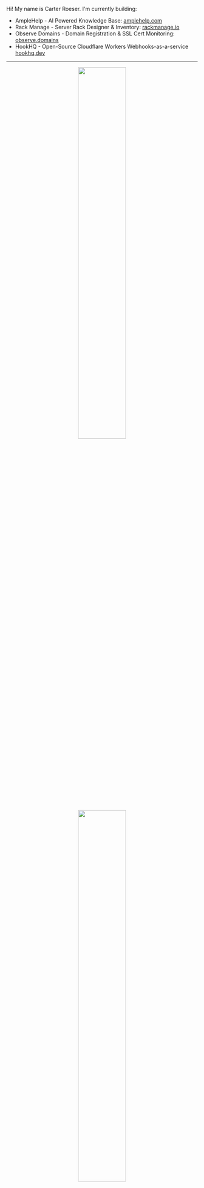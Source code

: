 
Hi! My name is Carter Roeser. I'm currently building:
* AmpleHelp - AI Powered Knowledge Base: [amplehelp.com](https://amplehelp.com)
* Rack Manage - Server Rack Designer & Inventory: [rackmanage.io](https://rackmanage.io)
* Observe Domains - Domain Registration & SSL Cert Monitoring: [observe.domains](https://observe.domains)
* HookHQ - Open-Source Cloudflare Workers Webhooks-as-a-service [hookhq.dev](https://hookhq.dev)

<hr>

<p align="center">
  <img height="50%" width="auto" src ="https://githubrepostats-carter-roesers-projects.vercel.app/api?username=cdgco&show_icons=true&count_private=true&theme=city_lights&hide_border=true&bg_color=00000000&line_height=29&include_all_commits=1&hide=contribs">
  <img height="50%" width="auto" src ="https://githubrepostats-carter-roesers-projects.vercel.app/api/top-langs/?username=cdgco&layout=compact&hide_border=true&theme=city_lights&bg_color=00000000&langs_count=8&size_weight=0.5&count_weight=0.5">
</p>

<a href="https://github.com/cdgco">
  <img width="100%" height="300" align="center" src="https://githubrepostats-carter-roesers-projects.vercel.app/api/wakatime?username=cdgco&layout=compact&theme=city_lights&hide_border=true&bg_color=00000000&langs_count=16" />
</a>

<!--START_SECTION:waka-->
![Code Time](http://img.shields.io/badge/Code%20Time-2%2C097%20hrs%2023%20mins-blue)

📊 **This Week I Spent My Time On** 

```text
🕑︎ Time Zone: America/Los_Angeles

💬 Programming Languages: 
TypeScript               34 mins             ██████░░░░░░░░░░░░░░░░░░░   24.85 % 
Other                    23 mins             ████░░░░░░░░░░░░░░░░░░░░░   16.93 % 
Vue.js                   20 mins             ████░░░░░░░░░░░░░░░░░░░░░   14.94 % 
sh                       20 mins             ████░░░░░░░░░░░░░░░░░░░░░   14.28 % 
JavaScript               12 mins             ██░░░░░░░░░░░░░░░░░░░░░░░   08.59 % 

🐱‍💻 Projects: 
observe                  43 mins             ████████░░░░░░░░░░░░░░░░░   30.98 % 
RackManage               33 mins             ██████░░░░░░░░░░░░░░░░░░░   23.78 % 
Plain Credit 27          32 mins             ██████░░░░░░░░░░░░░░░░░░░   23.36 % 
Sweet Flower 70          24 mins             ████░░░░░░░░░░░░░░░░░░░░░   17.57 % 
sre-central              5 mins              █░░░░░░░░░░░░░░░░░░░░░░░░   04.16 % 

💻 Operating System: 
Mac                      2 hrs 20 mins       █████████████████████████   100.00 % 
```


<!--END_SECTION:waka-->

## My Favorite Tools

### Programming languages
<p>
    <a href="#"><img alt="Bash" src="https://img.shields.io/badge/Bash-121011.svg?logo=gnu-bash&logoColor=white"></a>
    <a href="#"><img alt="C" src="https://img.shields.io/badge/C-%2300599C.svg?logo=c&logoColor=white"></a>
    <a href="#"><img alt="C++" src="https://img.shields.io/badge/C++-%2300599C.svg?logo=c%2B%2B&logoColor=white"></a>
    <a href="#"><img alt="CSS" src="https://img.shields.io/badge/CSS-1572B6.svg?logo=css3&logoColor=white"></a>
    <a href="#"><img alt="HTML" src="https://img.shields.io/badge/HTML-E34F26.svg?logo=html5&logoColor=white"></a>
    <a href="#"><img alt="JavaScript" src="https://img.shields.io/badge/JavaScript-%23323330.svg?logo=javascript&logoColor=%23F7DF1E"></a>
    <a href="https://kotlinlang.org/"><img alt="Kotlin" src="https://img.shields.io/badge/Kotlin-%237F52FF.svg?logo=kotlin&logoColor=white"></a>
    <a href="https://www.php.net/"><img alt="PHP" src="https://img.shields.io/badge/PHP-%23777BB4.svg?logo=php&logoColor=white"></a>
    <a href="https://learn.microsoft.com/en-us/powershell/"><img alt="Powershell" src="https://img.shields.io/badge/PowerShell-%235391FE.svg?logo=PowerShell&logoColor=white"></a>
    <a href="https://www.python.org/"><img alt="Python" src="https://img.shields.io/badge/Python-3670A0?logo=python&logoColor=ffdd54"></a>
    <a href="https://www.ruby-lang.org/en/"><img alt="Ruby" src="https://img.shields.io/badge/Ruby-%23CC342D.svg?logo=ruby&logoColor=white"></a>
    <a href="#"><img alt="SQL" src="https://custom-icon-badges.herokuapp.com/badge/SQL-025E8C.svg?logo=database&logoColor=white"></a>
    <a href="https://www.typescriptlang.org/"><img alt="TypeScript" src="https://img.shields.io/badge/TypeScript-3078C6.svg?logo=TypeScript&logoColor=white"></a>
</p>

### Frameworks & Libraries

<p>
    <a href="https://ant.design/"><img alt="Ant Design" src="https://img.shields.io/badge/-Ant%20Design-%230170FE?logo=ant-design&logoColor=white"></a>
    <a href="https://getbootstrap.com/"><img alt="Bootstrap" src="https://img.shields.io/badge/Bootstrap-%238511FA.svg?logo=bootstrap&logoColor=white"></a>
    <a href="https://cordova.apache.org/"><img alt="Cordova" src="https://img.shields.io/badge/-Cordova-E8E8E8?logo=apache-cordova&logoColor=black"></a>
    <a href="https://www.electronjs.org/"><img alt="Electron" src="https://img.shields.io/badge/Electron-20232e.svg?logo=electron&logoColor=white"></a>
    <a href="https://expressjs.com/"><img alt="Express.js" src="https://img.shields.io/badge/express.js-%23404d59.svg?logo=express&logoColor=%2361DAFB"></a>
    <a href="https://jquery.com/"><img alt="jQuery" src="https://img.shields.io/badge/jQuery-%230769AD.svg?logo=jquery&logoColor=white"></a>
    <a href="https://www.mongodb.com/"><img alt="MongoDB" src="https://img.shields.io/badge/MongoDB-%234ea94b.svg?logo=mongodb&logoColor=white"></a>
    <a href="https://www.mysql.com/"><img alt="MySQL" src="https://img.shields.io/badge/MySQL-%2300f.svg?logo=mysql&logoColor=white"></a>
    <a href="https://nodejs.org/en"><img alt="Node.js" src="https://img.shields.io/badge/Node.js-6DA55F?logo=Node.js&logoColor=white"></a>
    <a href="https://react.dev/"><img alt="React" src="https://img.shields.io/badge/React-%2320232a.svg?logo=react&logoColor=%2361DAFB"></a>
    <a href="https://tailwindcss.com/"><img alt="TailwindCSS" src="https://img.shields.io/badge/TailwindCSS-%2338B2AC.svg?logo=tailwind-css&logoColor=white"></a>
    <a href="https://vitejs.dev/"><img alt="Vite" src="https://img.shields.io/badge/Vite-%23646CFF.svg?logo=vite&logoColor=white"></a>
    <a href="https://vuejs.org/"><img alt="Vue" src="https://img.shields.io/badge/Vue-42b883.svg?logo=vue.js&logoColor=white"></a>

</p>

### Platforms & Tools

<p>
    <a href="https://circleci.com/"><img alt="CircleCI" src="https://img.shields.io/badge/Circle%20CI-%23161616.svg?logo=circleci&logoColor=white"></a>
    <a href="https://developers.cloudflare.com/products/?product-group=Developer+platform"><img alt="Cloudflare" src="https://img.shields.io/badge/Cloudflare-F38020?logo=Cloudflare&logoColor=white"></a>
    <a href="https://expo.dev/"><img alt="Expo" src="https://img.shields.io/badge/Expo-1C1E24?logo=expo&logoColor=#D04A37"></a>
    <a href="https://firebase.google.com/"><img alt="Firebase" src="https://img.shields.io/badge/Firebase-039BE5?logo=Firebase&logoColor=white"></a>
    <a href="https://git-scm.com/"><img alt="Git" src="https://img.shields.io/badge/Git-F05032.svg?logo=git&logoColor=white"></a>
    <a href="https://github.com/features/actions"><img alt="GitHub Actions" src="https://img.shields.io/badge/Github%20Actions-%232671E5.svg?logo=githubactions&logoColor=white"></a>
    <a href="https://docs.gitlab.com/ee/ci/"><img alt="Gitlab CI" src="https://img.shields.io/badge/Gitlab%20CI-%23181717.svg?logo=gitlab&logoColor=white"></a>
    <a href="https://cloud.google.com/"><img alt="GCP" src="https://img.shields.io/badge/GCP-%234285F4.svg?logo=google-cloud&logoColor=white"></a>
    <a href="https://www.nginx.com/"><img alt="Nginx" src="https://img.shields.io/badge/Nginx-%23009639.svg?logo=nginx&logoColor=white"></a>
    <a href="https://www.npmjs.com/"><img alt="NPM" src="https://img.shields.io/badge/NPM-%23CB3837.svg?logo=npm&logoColor=white"></a>
    <a href="https://sentry.io/"><img alt="Sentry" src="https://img.shields.io/badge/-Sentry-%23362C59?logo=sentry&logoColor=white"></a>
    <a href="https://swagger.io/"><img alt="Swagger" src="https://img.shields.io/badge/-Swagger-%23Clojure?logo=swagger&logoColor=white"></a>
    <a href="https://vercel.com/"><img alt="Vercel" src="https://img.shields.io/badge/Vercel-%23000000.svg?logo=vercel&logoColor=white"></a>
    <a href="https://yarnpkg.com/"><img alt="Yarn" src="https://img.shields.io/badge/Yarn-%232C8EBB.svg?logo=yarn&logoColor=white"></a>

</p>
